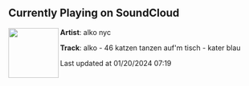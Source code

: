 ## Currently Playing on SoundCloud

[<img align="left" width="100" src="https://i1.sndcdn.com/artworks-Ni5Tsd1Hl4FamP19-8bg57A-t500x500.jpg">](https://soundcloud.com/alkonyc/alko-46-katzen-tanzen-aufm-tisch-kater-blau)

**Artist**: alko nyc 

**Track**: alko - 46 katzen tanzen auf'm tisch - kater blau

Last updated at 01/20/2024 07:19
